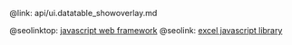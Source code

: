 @link: api/ui.datatable_showoverlay.md

@seolinktop: [javascript web framework](https://webix.com)
@seolink: [excel javascript library](https://webix.com/widget/excel_viewer/)